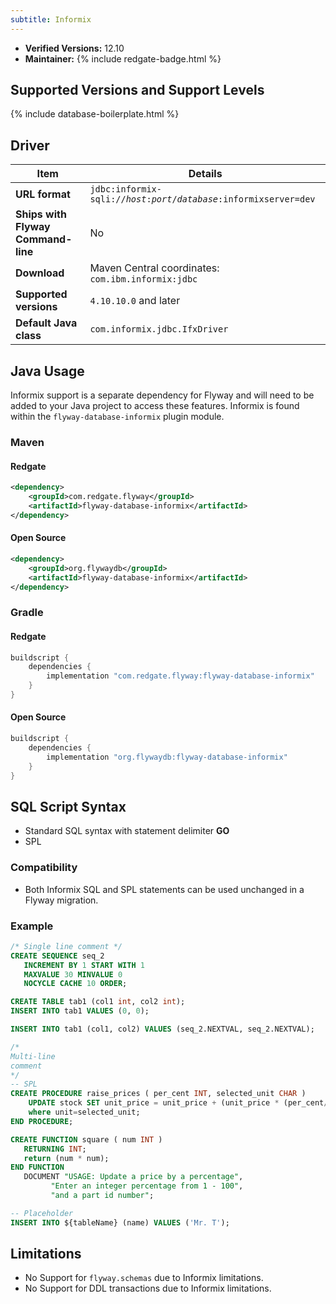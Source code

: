 ```yaml
---
subtitle: Informix
---
```


- **Verified Versions:** 12.10
- **Maintainer:** {% include redgate-badge.html %}

## Supported Versions and Support Levels

{% include database-boilerplate.html %}

## Driver

| Item                               | Details                                                                                      |
|------------------------------------|----------------------------------------------------------------------------------------------|
| **URL format**                     | <code>jdbc:informix-sqli://<i>host</i>:<i>port</i>/<i>database</i>:informixserver=dev</code> |
| **Ships with Flyway Command-line** | No                                                                                           |
| **Download**                       | Maven Central coordinates: `com.ibm.informix:jdbc`                                           |
| **Supported versions**             | `4.10.10.0` and later                                                                        |
| **Default Java class**             | `com.informix.jdbc.IfxDriver`                                                                |



## Java Usage
Informix support is a separate dependency for Flyway and will need to be added to your Java project to access these features.
Informix is found within the `flyway-database-informix` plugin module.
### Maven
#### Redgate
```xml
<dependency>
    <groupId>com.redgate.flyway</groupId>
    <artifactId>flyway-database-informix</artifactId>
</dependency>
```
#### Open Source
```xml
<dependency>
    <groupId>org.flywaydb</groupId>
    <artifactId>flyway-database-informix</artifactId>
</dependency>
```

### Gradle
#### Redgate
```groovy
buildscript {
    dependencies {
        implementation "com.redgate.flyway:flyway-database-informix"
    }
}
```
#### Open Source
```groovy
buildscript {
    dependencies {
        implementation "org.flywaydb:flyway-database-informix"
    }
}
```

## SQL Script Syntax

- Standard SQL syntax with statement delimiter **GO**
- SPL

### Compatibility

- Both Informix SQL and SPL statements can be used unchanged in a Flyway migration.

### Example

```sql
/* Single line comment */
CREATE SEQUENCE seq_2
   INCREMENT BY 1 START WITH 1
   MAXVALUE 30 MINVALUE 0
   NOCYCLE CACHE 10 ORDER;

CREATE TABLE tab1 (col1 int, col2 int);
INSERT INTO tab1 VALUES (0, 0);

INSERT INTO tab1 (col1, col2) VALUES (seq_2.NEXTVAL, seq_2.NEXTVAL);

/*
Multi-line
comment
*/
-- SPL
CREATE PROCEDURE raise_prices ( per_cent INT, selected_unit CHAR )
	UPDATE stock SET unit_price = unit_price + (unit_price * (per_cent/100) )
	where unit=selected_unit;
END PROCEDURE;

CREATE FUNCTION square ( num INT )
   RETURNING INT;
   return (num * num);
END FUNCTION
   DOCUMENT "USAGE: Update a price by a percentage",
         "Enter an integer percentage from 1 - 100",
         "and a part id number";

-- Placeholder
INSERT INTO ${tableName} (name) VALUES ('Mr. T');
```

## Limitations

- No Support for <code>flyway.schemas</code> due to Informix limitations.
- No Support for DDL transactions due to Informix limitations.
